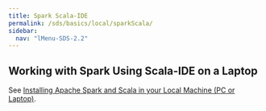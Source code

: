 ```yaml
---
title: Spark Scala-IDE
permalink: /sds/basics/local/sparkScala/
sidebar:
  nav: "lMenu-SDS-2.2"
---
```


## Working with Spark Using Scala-IDE on a Laptop

See [Installing Apache Spark and Scala in your Local Machine (PC or Laptop)](/sparkScala/install/scalaIDE). 

